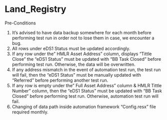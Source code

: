 # Land_Registry
Pre-Conditions

1.	It’s advised to have data backup somewhere for each month before performing test run in order not to lose them in case, we encounter a bug.
2.	All rows under eDS1 Status must be updated accordingly.
3.	If any row under the” HMLR Asset Address” column, displays “Tittle Close” the “eDS1 Status” must be updated with “BB Task Closed” before performing test run. Otherwise, the data will be overwritten.
4.	If any address mismatch in the event of automation test run, the test run will fail, then the “eDS1 Status” must be manually updated with “Referred” before performing another test run.
5.	If any row is empty under the” Full Asset Address” column & HMLR Tittle Number” column, then the “eDS1 Status” must be updated with “BB Task Closed” before performing test run. Otherwise, automation test run will fail.
6.	Changing of data path inside automation framework “Config.resx” file required monthly.

